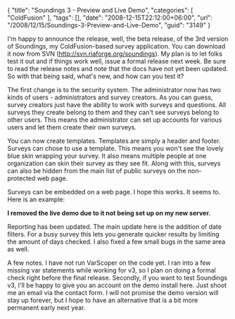 {
	"title": "Soundings 3 - Preview and Live Demo",
	"categories": [
		"ColdFusion"
	],
	"tags": [],
	"date": "2008-12-15T22:12:00+06:00",
	"url": "/2008/12/15/Soundings-3-Preview-and-Live-Demo",
	"guid": "3149"
}

I'm happy to announce the release, well, the beta release, of the 3rd version of Soundings, my ColdFusion-based survey application. You can download it now from SVN (<a href="http://svn.riaforge.org/soundings">http://svn.riaforge.org/soundings</a>). My plan is to let folks test it out and if things work well, issue a formal release next week. Be sure to read the release notes and note that the docs have not yet been updated. So with that being said, what's new, and how can you test it?

The first change is to the security system. The administrator now has two kinds of users - administrators and survey creators. As you can guess, survey creators just have the ability to work with surveys and questions. All surveys they create belong to them and they can't see surveys belong to other users. This means the administrator can set up accounts for various users and let them create their own surveys.

You can now create templates. Templates are simply a header and footer. Surveys can chose to use a template. This means you won't see the lovely blue skin wrapping your survey. It also means multiple people at one organization can skin their survey as they see fit. Along with this, surveys can also be hidden from the main list of public surveys on the non-protected web page. 

Surveys can be embedded on a web page. I hope this works. It seems to. Here is an example:

<b>I removed the live demo due to it not being set up on my new server.</b>

Reporting has been updated. The main update here is the addition of date filters. For a busy survey this lets you generate quicker results by limiting the amount of days checked. I also fixed a few small bugs in the same area as well.

A few notes. I have not run VarScoper on the code yet. I ran into a few missing var statements while working for v3, so I plan on doing a formal check right before the final release. Secondly, if you want to test Soundings v3, I'll be happy to give you an account on the demo install here. Just shoot me an email via the contact form. I will not promise the demo version will stay up forever, but I hope to have an alternative that is a bit more permanent early next year.